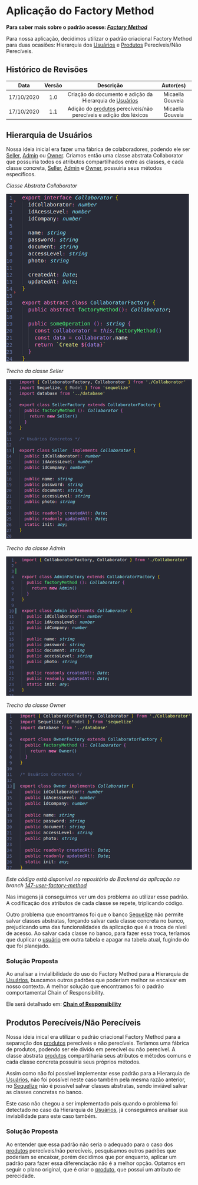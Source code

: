 # Aplicação do Factory Method
**Para saber mais sobre o padrão acesse: [*Factory Method*](Project/Estudos/criacional?id=Factory-Method.md)**

Para nossa aplicação, decidimos utilizar o padrão criacional Factory Method para duas ocasiões: Hierarquia dos [Usuários](Modeling/objeto?id=usuário) e [Produtos](Modeling/objeto?id=Produto) Perecíveis/Não Perecíveis.

## Histórico de Revisões
| Data | Versão | Descrição | Autor(es) |
|:----:|:------:|:---------:|:---------:|
| 17/10/2020 | 1.0 | Criação do documento e adição da Hierarquia de [Usuários](Modeling/objeto?id=usuário) | Micaella Gouveia |
| 17/10/2020 | 1.1 | Adição do [produtos](Modeling/objeto?id=Produto) perecíveis/não perecíveis e adição dos léxicos| Micaella Gouveia |

## Hierarquia de Usuários
Nossa ideia inicial era fazer uma fábrica de colaboradores, podendo ele ser [Seller](Modeling/objeto?id=Seller), [Admin](Modeling/objeto?id=Admin) ou [Owner](Modeling/objeto?id=Owner). Criamos então uma classe abstrata Collaborator que possuiria todos os atributos compartilhados entre as classes, e cada classe concreta, [Seller](Modeling/objeto?id=Seller), [Admin](Modeling/objeto?id=Admin) e [Owner](Modeling/objeto?id=Owner), possuiria seus métodos específicos. 


*Classe Abstrata Collaborator*

![collaborator](../assets/padroes/factoryMethod/collaborator.png)

*Trecho da classe Seller*

![seller](../assets/padroes/factoryMethod/seller.png)

*Trecho da classe Admin*

![seller](../assets/padroes/factoryMethod/admin.png)

*Trecho da classe Owner*

![seller](../assets/padroes/factoryMethod/owner.png)

*Este código está disponível no repositório do Backend da aplicação na branch [*147-user-factory-method*](https://github.com/UnBArqDsw/2020.1_G12_Stock_Backend/commit/83b291205906be740c160b63d0b75e28257d0a3a)*


Nas imagens já conseguimos ver um dos problema ao utilizar esse padrão. A codificação dos atributos de cada classe se repete, triplicando código. 

Outro problema que encontramos foi que o banco [Sequelize](Modeling/objeto?id=Sequelize) não permite salvar classes abstratas, forçando salvar cada classe concreta no banco, prejudicando uma das funcionalidades da aplicação que é a troca de nível de acesso. Ao salvar cada classe no banco, para fazer essa troca, teríamos que duplicar o [usuário](Modeling/objeto?id=usuário) em outra tabela e apagar na tabela atual, fugindo do que foi planejado. 



### Solução Proposta
Ao analisar a invialibilidade do uso do Factory Method para a Hierarquia de [Usuários](Modeling/objeto?id=usuário), buscamos outros padrões que poderiam melhor se encaixar em nosso contexto. A melhor solução que encontramos foi o padrão comportamental Chain of Responsibility. 

Ele será detalhado em: [**Chain of Responsibility**](DesignPatterns/ChainResponsibility.md)

## Produtos Perecíveis/Não Perecíveis
Nossa ideia inical era utilizar o padrão criacional Factory Method para a separação dos [produtos](Modeling/objeto?id=Produto) perecíveis e não perecíveis. Teríamos uma fábrica de produtos, podendo ser ele divido em perecível ou não perecível. A classe abstrata [produtos](Modeling/objeto?id=Produto) compartilharia seus atributos e métodos comuns e cada classe concreta possuiria seus próprios métodos.

Assim como não foi possível implementar esse padrão para a Hierarquia de [Usuários](Modeling/objeto?id=usuário), não foi possível neste caso também pela mesma razão anterior, no [Sequelize](Modeling/objeto?id=Sequelize) não é possível salvar classes abstratas, sendo inviável salvar as classes concretas no banco. 

Este caso não chegou a ser implementado pois quando o problema foi detectado no caso da Hierarquia de [Usuários](Modeling/objeto?id=usuário), já conseguimos analisar sua inviabilidade para este caso também.

### Solução Proposta
Ao entender que essa padrão não seria o adequado para o caso dos [produtos](Modeling/objeto?id=Produto) perecíveis/não perecíveis, pesquisamos outros padrões que poderiam se encaixar, porém decidimos que por enquanto, aplicar um padrão para fazer essa diferenciação não é a melhor opção. Optamos em seguir o plano original, que é criar o [produto](Modeling/objeto?id=Produto), que possui um atributo de perecidade.





